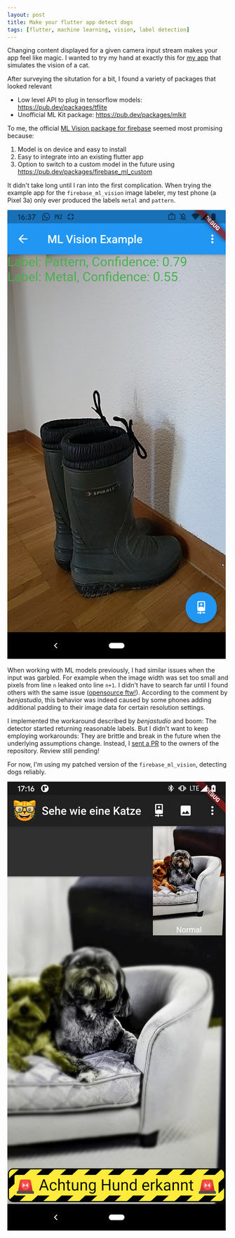```yaml
---
layout: post
title: Make your flutter app detect dogs
tags: [flutter, machine learning, vision, label detection]
---
```


Changing content displayed for a given camera input stream makes your app feel like magic. I wanted to try my hand at exactly this for [my app](https://play.google.com/store/apps/details?id=ch.panmari.cat_sight) that simulates the vision of a cat.

After surveying the situtation for a bit, I found a variety of packages that looked relevant

* Low level API to plug in tensorflow models: https://pub.dev/packages/tflite
* Unofficial ML Kit package: https://pub.dev/packages/mlkit

To me, the official [ML Vision package for firebase](https://pub.dev/packages/firebase_ml_vision) seemed most promising because:

1. Model is on device and easy to install
2. Easy to integrate into an existing flutter app
3. Option to switch to a custom model in the future using https://pub.dev/packages/firebase_ml_custom

It didn't take long until I ran into the first complication. When trying the example app for the `firebase_ml_vision` image labeler, my test phone (a Pixel 3a) only ever produced the labels `metal` and `pattern`.

![Screenshot of the example ML vision app only detecting bad patterns](/assets/img/flutter_ml_vision/example_fail_labels.png)

When working with ML models previously, I had similar issues when the input was garbled. For example when the image width was set too small and pixels from line `n` leaked onto line `n+1`. I didn't have to search far until I found others with the same issue ([opensource ftw!](https://github.com/FirebaseExtended/flutterfire/issues/1518#issuecomment-614684648)). According to the comment by *benjastudio*, this behavior was indeed caused by some phones adding additional padding to their image data for certain resolution settings.

I implemented the workaround described by *benjastudio* and boom: The detector started returning reasonable labels. But I didn't want to keep employing workarounds: They are brittle and break in the future when the underlying assumptions change. Instead, I [sent a PR](https://github.com/FirebaseExtended/flutterfire/pull/5711) to the owners of the repository. Review still pending!

For now, I'm using my patched version of the `firebase_ml_vision`, detecting dogs reliably.

![Cat Vision app with dog detected](/assets/img/flutter_ml_vision/dog_detected.png)
